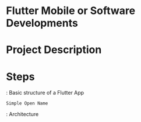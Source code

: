 # Flutter Mobile or Software Developments

# Project Description

# Steps

  : Basic structure of a Flutter App

    Simple Open Name




  :  Architecture
